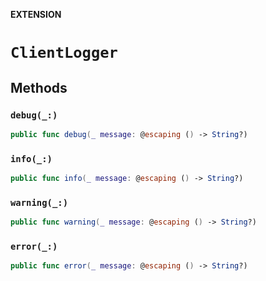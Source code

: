 **EXTENSION**

# `ClientLogger`

## Methods
### `debug(_:)`

```swift
public func debug(_ message: @escaping () -> String?)
```

### `info(_:)`

```swift
public func info(_ message: @escaping () -> String?)
```

### `warning(_:)`

```swift
public func warning(_ message: @escaping () -> String?)
```

### `error(_:)`

```swift
public func error(_ message: @escaping () -> String?)
```
